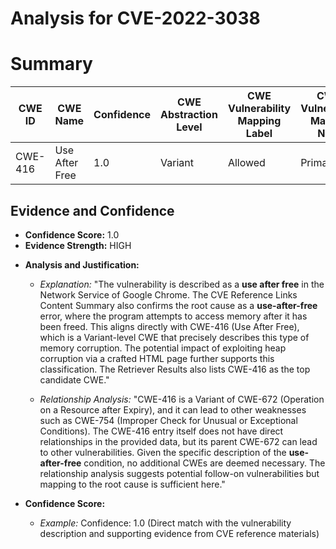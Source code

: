 # Analysis for CVE-2022-3038

# Summary
| CWE ID | CWE Name | Confidence | CWE Abstraction Level | CWE Vulnerability Mapping Label | CWE-Vulnerability Mapping Notes |
|---|---|---|---|---|---|
| CWE-416 | Use After Free | 1.0 | Variant | Allowed | Primary CWE |

## Evidence and Confidence

*   **Confidence Score:** 1.0
*   **Evidence Strength:** HIGH

- **Analysis and Justification:**  
  - *Explanation:* "The vulnerability is described as a **use after free** in the Network Service of Google Chrome. The CVE Reference Links Content Summary also confirms the root cause as a **use-after-free** error, where the program attempts to access memory after it has been freed. This aligns directly with CWE-416 (Use After Free), which is a Variant-level CWE that precisely describes this type of memory corruption. The potential impact of exploiting heap corruption via a crafted HTML page further supports this classification. The Retriever Results also lists CWE-416 as the top candidate CWE."
  
  - *Relationship Analysis:* "CWE-416 is a Variant of CWE-672 (Operation on a Resource after Expiry), and it can lead to other weaknesses such as CWE-754 (Improper Check for Unusual or Exceptional Conditions). The CWE-416 entry itself does not have direct relationships in the provided data, but its parent CWE-672 can lead to other vulnerabilities. Given the specific description of the **use-after-free** condition, no additional CWEs are deemed necessary. The relationship analysis suggests potential follow-on vulnerabilities but mapping to the root cause is sufficient here."

- **Confidence Score:**  
  - *Example:* Confidence: 1.0 (Direct match with the vulnerability description and supporting evidence from CVE reference materials)